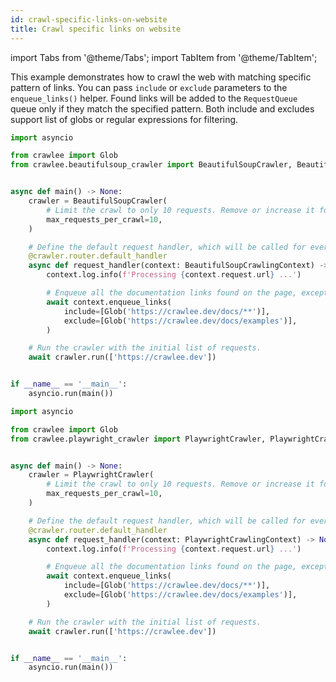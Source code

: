 ```yaml
---
id: crawl-specific-links-on-website
title: Crawl specific links on website
---
```


import Tabs from '@theme/Tabs';
import TabItem from '@theme/TabItem';

<!-- TODO: jeste vylepsit text -->

This example demonstrates how to crawl the web with matching specific pattern of links. You can pass `include` or `exclude` parameters to the `enqueue_links()` helper. Found links will be added to the `RequestQueue` queue only if they match the specified pattern. Both include and excludes support list of globs or regular expressions for filtering.

<Tabs groupId="main">
<TabItem value="BeautifulSoupCrawler" label="BeautifulSoupCrawler">

```python
import asyncio

from crawlee import Glob
from crawlee.beautifulsoup_crawler import BeautifulSoupCrawler, BeautifulSoupCrawlingContext


async def main() -> None:
    crawler = BeautifulSoupCrawler(
        # Limit the crawl to only 10 requests. Remove or increase it for crawling all links.
        max_requests_per_crawl=10,
    )

    # Define the default request handler, which will be called for every request.
    @crawler.router.default_handler
    async def request_handler(context: BeautifulSoupCrawlingContext) -> None:
        context.log.info(f'Processing {context.request.url} ...')

        # Enqueue all the documentation links found on the page, except for the examples.
        await context.enqueue_links(
            include=[Glob('https://crawlee.dev/docs/**')],
            exclude=[Glob('https://crawlee.dev/docs/examples')],
        )

    # Run the crawler with the initial list of requests.
    await crawler.run(['https://crawlee.dev'])


if __name__ == '__main__':
    asyncio.run(main())
```

</TabItem>
<TabItem value="PlaywrightCrawler" label="PlaywrightCrawler">

```python
import asyncio

from crawlee import Glob
from crawlee.playwright_crawler import PlaywrightCrawler, PlaywrightCrawlingContext


async def main() -> None:
    crawler = PlaywrightCrawler(
        # Limit the crawl to only 10 requests. Remove or increase it for crawling all links.
        max_requests_per_crawl=10,
    )

    # Define the default request handler, which will be called for every request.
    @crawler.router.default_handler
    async def request_handler(context: PlaywrightCrawlingContext) -> None:
        context.log.info(f'Processing {context.request.url} ...')

        # Enqueue all the documentation links found on the page, except for the examples.
        await context.enqueue_links(
            include=[Glob('https://crawlee.dev/docs/**')],
            exclude=[Glob('https://crawlee.dev/docs/examples')],
        )

    # Run the crawler with the initial list of requests.
    await crawler.run(['https://crawlee.dev'])


if __name__ == '__main__':
    asyncio.run(main())
```

</TabItem>
</Tabs>
